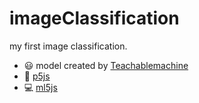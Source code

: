 # imageClassification
my first image classification.

- 😃 model created by [Teachablemachine](https://teachablemachine.withgoogle.com/)
- 🌈 [p5js](https://p5js.org/)
- 💻 [ml5js](https://ml5js.org/)